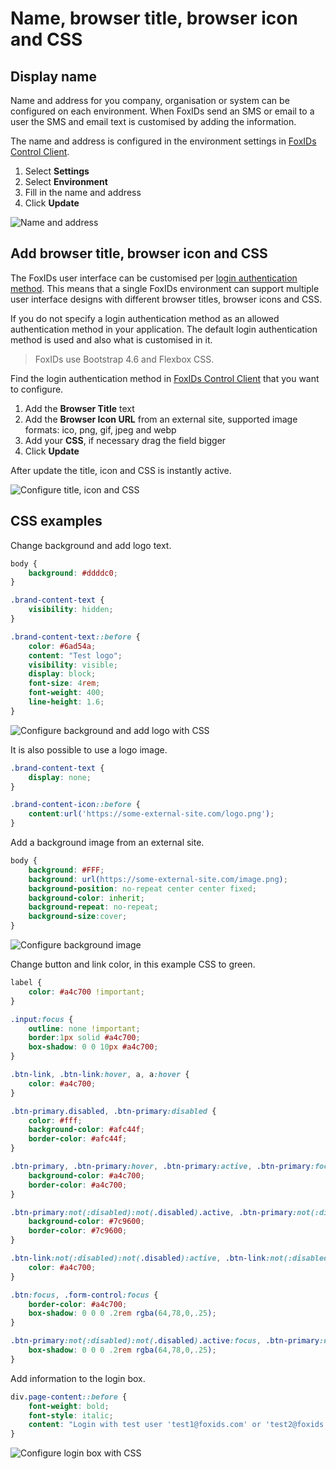 # Name, browser title, browser icon and CSS

## Display name

Name and address for you company, organisation or system can be configured on each environment. When FoxIDs send an SMS or email to a user the SMS and email text is customised by adding the information.

The name and address is configured in the environment settings in [FoxIDs Control Client](control.md#foxids-control-client).

1. Select **Settings**
2. Select **Environment**
3. Fill in the name and address
4. Click **Update**

![Name and address](images/configure-env-name-address.png)


## Add browser title, browser icon and CSS

The FoxIDs user interface can be customised per [login authentication method](login). This means that a single FoxIDs environment can support multiple user interface designs with different browser titles, browser icons and CSS.

If you do not specify a login authentication method as an allowed authentication method in your application. The default login authentication method is used and also what is customised in it.

> FoxIDs use Bootstrap 4.6 and Flexbox CSS.

Find the login authentication method in [FoxIDs Control Client](control.md#foxids-control-client) that you want to configure.

1. Add the **Browser Title** text
2. Add the **Browser Icon URL** from an external site, supported image formats: ico, png, gif, jpeg and webp
3. Add your **CSS**, if necessary drag the field bigger
4. Click **Update**

After update the title, icon and CSS is instantly active.

![Configure title, icon and CSS](images/configure-login-title-icon-css.png)

## CSS examples

Change background and add logo text. 

```CSS
body {
    background: #ddddc0;
}

.brand-content-text {
    visibility: hidden;
}

.brand-content-text::before {
    color: #6ad54a;
    content: "Test logo";
    visibility: visible;
    display: block;
    font-size: 4rem;
    font-weight: 400;
    line-height: 1.6;
}
```

![Configure background and add logo with CSS](images/configure-login-css-backbround-logo.png)    

It is also possible to use a logo image.

```CSS
.brand-content-text {
    display: none;
}

.brand-content-icon::before {
    content:url('https://some-external-site.com/logo.png');
}
```

Add a background image from an external site.

```CSS
body {
    background: #FFF;
    background: url(https://some-external-site.com/image.png);
    background-position: no-repeat center center fixed;
    background-color: inherit;
    background-repeat: no-repeat;
    background-size:cover;
}
```

![Configure background image](images/configure-login-css-backbround-image.png)   

Change button and link color, in this example CSS to green.

```CSS
label {
    color: #a4c700 !important;
}

.input:focus {
    outline: none !important;
    border:1px solid #a4c700;
    box-shadow: 0 0 10px #a4c700;
}

.btn-link, .btn-link:hover, a, a:hover {
    color: #a4c700;
}

.btn-primary.disabled, .btn-primary:disabled {
    color: #fff;
    background-color: #afc44f;
    border-color: #afc44f;
}

.btn-primary, .btn-primary:hover, .btn-primary:active, .btn-primary:focus, .btn-primary:active {
    background-color: #a4c700;
    border-color: #a4c700;
}

.btn-primary:not(:disabled):not(.disabled).active, .btn-primary:not(:disabled):not(.disabled):active, .show>.btn-primary.dropdown-toggle {
    background-color: #7c9600;
    border-color: #7c9600;
}

.btn-link:not(:disabled):not(.disabled):active, .btn-link:not(:disabled):not(.disabled).active, .show>.btn-link.dropdown-toggle {
    color: #a4c700;
}

.btn:focus, .form-control:focus {
    border-color: #a4c700;
    box-shadow: 0 0 0 .2rem rgba(64,78,0,.25);
}

.btn-primary:not(:disabled):not(.disabled).active:focus, .btn-primary:not(:disabled):not(.disabled):active:focus, .show>.btn-primary.dropdown-toggle:focus {
    box-shadow: 0 0 0 .2rem rgba(64,78,0,.25);
}
```

Add information to the login box.

```CSS
div.page-content::before {
    font-weight: bold;
    font-style: italic;
    content: "Login with test user 'test1@foxids.com' or 'test2@foxids.com' and password 'TestAccess!'";
}
```


![Configure login box with CSS](images/configure-login-css-sample-test.png)